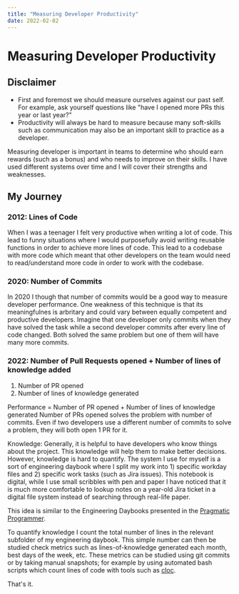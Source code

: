 ```yaml
---
title: "Measuring Developer Productivity"
date: 2022-02-02
---
```


# Measuring Developer Productivity

## Disclaimer
- First and foremost we should measure ourselves against our past self. For example, ask yourself questions like "have I opened more PRs this year or last year?"
- Productivity will always be hard to measure because many soft-skills such as communication may also be an important skill to practice as a developer.

Measuring developer is important in teams to determine who should earn rewards (such as a bonus) and who needs to improve on their skills.
I have used different systems over time and I will cover their strengths and weaknesses.

## My Journey
### 2012: Lines of Code

When I was a teenager I felt very productive when writing a lot of code.
This lead to funny situations where I would purposefully avoid writing reusable functions in order to achieve more lines of code.
This lead to a codebase with more code which meant that other developers on the team would need to read/understand more code in order to work with the codebase.

### 2020: Number of Commits

In 2020 I though that number of commits would be a good way to measure developer performance.
One weakness of this technique is that its meaningfulnes is arbritary and could vary between equally competent and productive developers.
Imagine that one developer only commits when they have solved the task while a second developer commits after every line of code changed.
Both solved the same problem but one of them will have many more commits.

### 2022: Number of Pull Requests opened + Number of lines of knowledge added
1. Number of PR opened
2. Number of lines of knowledge generated

Performance = Number of PR opened + Number of lines of knowledge generated
Number of PRs opened solves the problem with number of commits. Even if two developers use a different number of commits to solve a problem, they will both open 1 PR for it.

Knowledge:
Generally, it is helpful to have developers who know things about the project. This knowledge will help them to make better decisions.
However, knowledge is hard to quantify. The system I use for myself is a sort of engineering daybook where I split my work into 1) specific workday files and 2) specific work tasks (such as Jira issues). This notebook is digital, while I use small scribbles with pen and paper I have noticed that it is much more comfortable to lookup notes on a year-old Jira ticket in a digital file system instead of searching through real-life paper.

This idea is similar to the Engineering Daybooks presented in the [Pragmatic Programmer](https://www.oreilly.com/library/view/the-pragmatic-programmer/9780135956977/f_0041.xhtml).


To quantify knowledge I count the total number of lines in the relevant subfolder of my engineering daybook. This simple number can then be studied check metrics such as lines-of-knowledge generated each month, best days of the week, etc. These metrics can be studied using git commits or by taking manual snapshots; for example by using automated bash scripts which count lines of code with tools such as [cloc](https://github.com/AlDanial/cloc).

That's it.